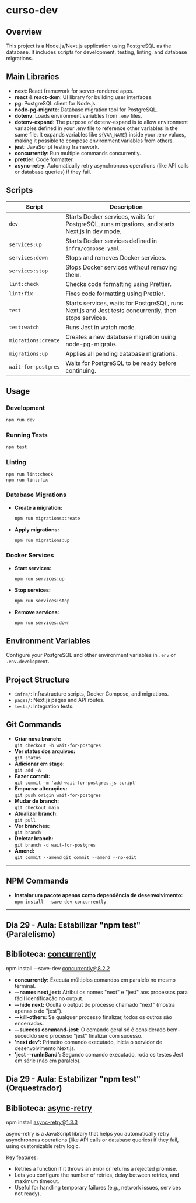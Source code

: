 # curso-dev

## Overview

This project is a Node.js/Next.js application using PostgreSQL as the database. It includes scripts for development, testing, linting, and database migrations.

## Main Libraries

- **next**: React framework for server-rendered apps.
- **react** & **react-dom**: UI library for building user interfaces.
- **pg**: PostgreSQL client for Node.js.
- **node-pg-migrate**: Database migration tool for PostgreSQL.
- **dotenv**: Loads environment variables from `.env` files.
- **dotenv-expand**: The purpose of dotenv-expand is to allow environment variables defined in your .env file to reference other variables in the same file. It expands variables like `${VAR_NAME}` inside your .env values, making it possible to compose environment variables from others.
- **jest**: JavaScript testing framework.
- **concurrently**: Run multiple commands concurrently.
- **prettier**: Code formatter.
- **async-retry**: Automatically retry asynchronous operations (like API calls or database queries) if they fail.

## Scripts

| Script              | Description                                                                                           |
| ------------------- | ----------------------------------------------------------------------------------------------------- |
| `dev`               | Starts Docker services, waits for PostgreSQL, runs migrations, and starts Next.js in dev mode.        |
| `services:up`       | Starts Docker services defined in `infra/compose.yaml`.                                               |
| `services:down`     | Stops and removes Docker services.                                                                    |
| `services:stop`     | Stops Docker services without removing them.                                                          |
| `lint:check`        | Checks code formatting using Prettier.                                                                |
| `lint:fix`          | Fixes code formatting using Prettier.                                                                 |
| `test`              | Starts services, waits for PostgreSQL, runs Next.js and Jest tests concurrently, then stops services. |
| `test:watch`        | Runs Jest in watch mode.                                                                              |
| `migrations:create` | Creates a new database migration using node-pg-migrate.                                               |
| `migrations:up`     | Applies all pending database migrations.                                                              |
| `wait-for-postgres` | Waits for PostgreSQL to be ready before continuing.                                                   |

## Usage

### Development

```sh
npm run dev
```

### Running Tests

```sh
npm test
```

### Linting

```sh
npm run lint:check
npm run lint:fix
```

### Database Migrations

- **Create a migration:**
  ```sh
  npm run migrations:create
  ```
- **Apply migrations:**
  ```sh
  npm run migrations:up
  ```

### Docker Services

- **Start services:**
  ```sh
  npm run services:up
  ```
- **Stop services:**
  ```sh
  npm run services:stop
  ```
- **Remove services:**
  ```sh
  npm run services:down
  ```

## Environment Variables

Configure your PostgreSQL and other environment variables in `.env` or `.env.development`.

## Project Structure

- `infra/`: Infrastructure scripts, Docker Compose, and migrations.
- `pages/`: Next.js pages and API routes.
- `tests/`: Integration tests.

## Git Commands

- **Criar nova branch:**  
  `git checkout -b wait-for-postgres`
- **Ver status dos arquivos:**  
  `git status`
- **Adicionar em stage:**  
  `git add -A`
- **Fazer commit:**  
  `git commit -m 'add wait-for-postgres.js script'`
- **Empurrar alterações:**  
  `git push origin wait-for-postgres`
- **Mudar de branch:**  
  `git checkout main`
- **Atualizar branch:**  
  `git pull`
- **Ver branches:**  
  `git branch`
- **Deletar branch:**  
  `git branch -d wait-for-postgres`
- **Amend:**  
  `git commit --amend`
  `git commit --amend --no-edit`

---

## NPM Commands

- **Instalar um pacote apenas como dependência de desenvolvimento:**  
  `npm install --save-dev concurrently`

---

## Dia 29 - Aula: Estabilizar "npm test" (Paralelismo)

## Biblioteca: [concurrently](https://www.npmjs.com/package/concurrently)

npm install --save-dev concurrently@8.2.2

- **concurrently:** Executa múltiplos comandos em paralelo no mesmo terminal.
- **--names next,jest:** Atribui os nomes "next" e "jest" aos processos para fácil identificação no output.
- **--hide next:** Oculta o output do processo chamado "next" (mostra apenas o do "jest").
- **--kill-others:** Se qualquer processo finalizar, todos os outros são encerrados.
- **--success command-jest:** O comando geral só é considerado bem-sucedido se o processo "jest" finalizar com sucesso.
- **'next dev':** Primeiro comando executado, inicia o servidor de desenvolvimento Next.js.
- **'jest --runInBand':** Segundo comando executado, roda os testes Jest em série (não em paralelo).

## Dia 29 - Aula: Estabilizar "npm test" (Orquestrador)

## Biblioteca: [async-retry](https://www.npmjs.com/package/async-retry)

npm install async-retry@1.3.3

async-retry is a JavaScript library that helps you automatically retry asynchronous operations (like API calls or database queries) if they fail, using customizable retry logic.

Key features:

- Retries a function if it throws an error or returns a rejected promise.
- Lets you configure the number of retries, delay between retries, and maximum timeout.
- Useful for handling temporary failures (e.g., network issues, services not ready).
